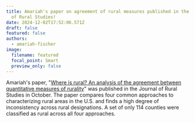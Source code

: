 ```yaml
---
title: Amariah's paper on agreement of rural measures published in the Journal
  of Rural Studies!
date: 2024-12-02T17:52:06.571Z
draft: false
featured: false
authors:
  - amariah-fischer
image:
  filename: featured
  focal_point: Smart
  preview_only: false
---
```

A﻿mariah's paper, "[Where is rural? An analysis of the agreement between quantitative measures of rurality](https://doi.org/10.1016/j.jrurstud.2024.103424)" was published in the Journal of Rural Studies in October. The paper compares four common approaches to characterizing rural areas in the U.S. and finds a high degree of inconsistency across rural designations. A set of only 114 counties were classified as rural across all four approaches.